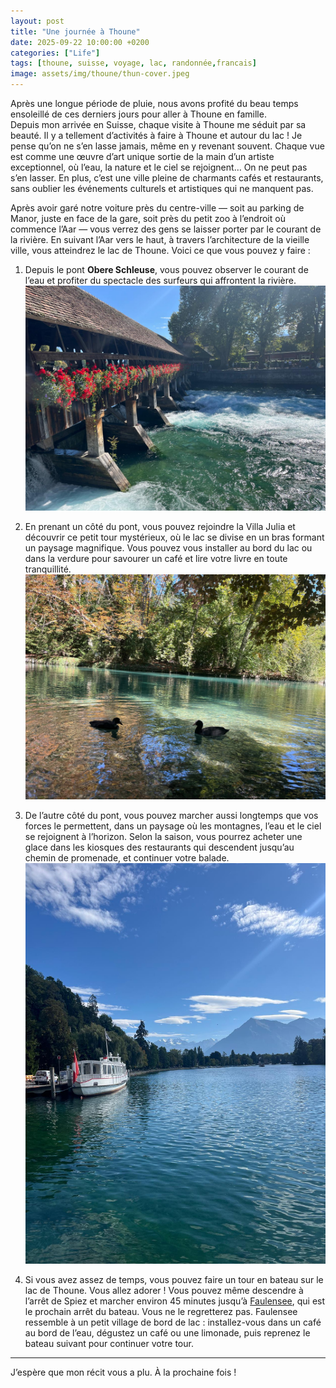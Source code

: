 ```yaml
---
layout: post
title: "Une journée à Thoune"
date: 2025-09-22 10:00:00 +0200
categories: ["Life"]
tags: [thoune, suisse, voyage, lac, randonnée,francais]
image: assets/img/thoune/thun-cover.jpeg
---
```


Après une longue période de pluie, nous avons profité du beau temps ensoleillé de ces derniers jours pour aller à Thoune en famille.  
Depuis mon arrivée en Suisse, chaque visite à Thoune me séduit par sa beauté. Il y a tellement d’activités à faire à Thoune et autour du lac ! Je pense qu’on ne s’en lasse jamais, même en y revenant souvent. Chaque vue est comme une œuvre d’art unique sortie de la main d’un artiste exceptionnel, où l’eau, la nature et le ciel se rejoignent… On ne peut pas s’en lasser. En plus, c’est une ville pleine de charmants cafés et restaurants, sans oublier les événements culturels et artistiques qui ne manquent pas.  

Après avoir garé notre voiture près du centre-ville — soit au parking de Manor, juste en face de la gare, soit près du petit zoo à l’endroit où commence l’Aar — vous verrez des gens se laisser porter par le courant de la rivière. En suivant l’Aar vers le haut, à travers l’architecture de la vieille ville, vous atteindrez le lac de Thoune. Voici ce que vous pouvez y faire :  

1. Depuis le pont **Obere Schleuse**, vous pouvez observer le courant de l’eau et profiter du spectacle des surfeurs qui affrontent la rivière.  
   ![Pont Obere Schleuse et surfeurs](assets/img/thoune/pont.jpeg)  

2. En prenant un côté du pont, vous pouvez rejoindre la Villa Julia et découvrir ce petit tour mystérieux, où le lac se divise en un bras formant un paysage magnifique. Vous pouvez vous installer au bord du lac ou dans la verdure pour savourer un café et lire votre livre en toute tranquillité.  
   ![Villa Julia et passage du lac](assets/img/thoune/passage.jpeg)  

3. De l’autre côté du pont, vous pouvez marcher aussi longtemps que vos forces le permettent, dans un paysage où les montagnes, l’eau et le ciel se rejoignent à l’horizon. Selon la saison, vous pourrez acheter une glace dans les kiosques des restaurants qui descendent jusqu’au chemin de promenade, et continuer votre balade.  
   ![Chemin de randonnée et vue sur le lac](assets/img/thoune/randonne.jpeg)  

4. Si vous avez assez de temps, vous pouvez faire un tour en bateau sur le lac de Thoune. Vous allez adorer ! Vous pouvez même descendre à l’arrêt de Spiez et marcher environ 45 minutes jusqu’à [Faulensee](https://www.spiez.com/en/activities/on-land/hiking/lakeside-path), qui est le prochain arrêt du bateau. Vous ne le regretterez pas. Faulensee ressemble à un petit village de bord de lac : installez-vous dans un café au bord de l’eau, dégustez un café ou une limonade, puis reprenez le bateau suivant pour continuer votre tour.  

---

J’espère que mon récit vous a plu. À la prochaine fois !  
